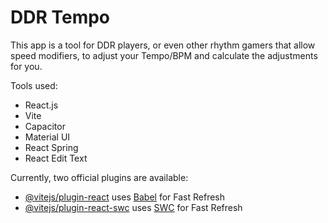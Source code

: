 # DDR Tempo

This app is a tool for DDR players, or even other rhythm gamers that allow speed modifiers, to adjust your Tempo/BPM and calculate the adjustments for you.

Tools used:
- React.js
- Vite
- Capacitor
- Material UI
- React Spring
- React Edit Text

Currently, two official plugins are available:

- [@vitejs/plugin-react](https://github.com/vitejs/vite-plugin-react/blob/main/packages/plugin-react/README.md) uses [Babel](https://babeljs.io/) for Fast Refresh
- [@vitejs/plugin-react-swc](https://github.com/vitejs/vite-plugin-react-swc) uses [SWC](https://swc.rs/) for Fast Refresh
